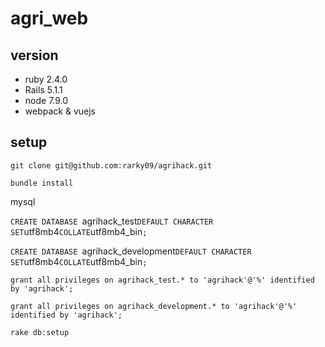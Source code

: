 # agri_web
## version
- ruby 2.4.0
- Rails 5.1.1
- node 7.9.0
- webpack & vuejs
## setup
`git clone git@github.com:rarky09/agrihack.git`

`bundle install`

mysql

`CREATE DATABASE `agrihack_test` DEFAULT CHARACTER SET `utf8mb4` COLLATE `utf8mb4_bin`;`

`CREATE DATABASE `agrihack_development` DEFAULT CHARACTER SET `utf8mb4` COLLATE `utf8mb4_bin`;`

`grant all privileges on agrihack_test.* to 'agrihack'@'%' identified by 'agrihack';`

`grant all privileges on agrihack_development.* to 'agrihack'@'%' identified by 'agrihack';`

`rake db:setup`